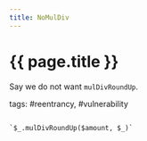 ```yaml
---
title: NoMulDiv
---
```

# {{ page.title }}

Say we do not want `mulDivRoundUp`.

tags: #reentrancy, #vulnerability
```solidity

`$_.mulDivRoundUp($amount, $_)`

```
